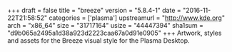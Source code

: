 +++
draft = false
title = "breeze"
version = "5.8.4-1"
date = "2016-11-22T21:58:52"
categories = ['plasma']
upstreamurl = "http://www.kde.org"
arch = "x86_64"
size = "31717164"
usize = "44447394"
sha1sum = "d9b065a2495a1d38a923d2223caa67a0d91e0905"
+++
Artwork, styles and assets for the Breeze visual style for the Plasma Desktop.